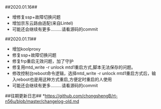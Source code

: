 ##2020.01.16##
* 增修复ssp+故障切换问题
* 增加京东云路由适配(来自Lintel)
* 可能还会继续有更多.........请看源码的commit

##2020.01.11##
* 增加koolproxy
* 修复ssp+故障切换问题
* 修复frp重启无效问题，加了守护
* 修复用mtd_write -r unlock mtd1重启方式,脚本无法保存的问题。
* 修改控制台reboot命令逻辑，选择mtd_write -r unlock mtd1重启方式后，输入reboot也是用这种方式重启,方便定时重启的人使用
* 可能还会继续有更多.........请看源码的commit

##往期更新日志##
*https://github.com/chongshengB/rt-n56u/blob/master/changelog-old.md